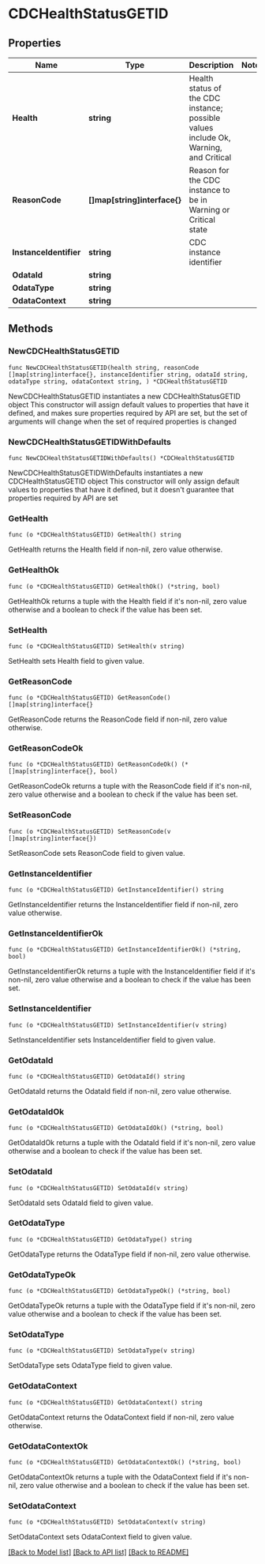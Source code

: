 # CDCHealthStatusGETID

## Properties

Name | Type | Description | Notes
------------ | ------------- | ------------- | -------------
**Health** | **string** | Health status of the CDC instance; possible values include Ok, Warning, and Critical | 
**ReasonCode** | **[]map[string]interface{}** | Reason for the CDC instance to be in Warning or Critical state | 
**InstanceIdentifier** | **string** | CDC instance identifier | 
**OdataId** | **string** |  | 
**OdataType** | **string** |  | 
**OdataContext** | **string** |  | 

## Methods

### NewCDCHealthStatusGETID

`func NewCDCHealthStatusGETID(health string, reasonCode []map[string]interface{}, instanceIdentifier string, odataId string, odataType string, odataContext string, ) *CDCHealthStatusGETID`

NewCDCHealthStatusGETID instantiates a new CDCHealthStatusGETID object
This constructor will assign default values to properties that have it defined,
and makes sure properties required by API are set, but the set of arguments
will change when the set of required properties is changed

### NewCDCHealthStatusGETIDWithDefaults

`func NewCDCHealthStatusGETIDWithDefaults() *CDCHealthStatusGETID`

NewCDCHealthStatusGETIDWithDefaults instantiates a new CDCHealthStatusGETID object
This constructor will only assign default values to properties that have it defined,
but it doesn't guarantee that properties required by API are set

### GetHealth

`func (o *CDCHealthStatusGETID) GetHealth() string`

GetHealth returns the Health field if non-nil, zero value otherwise.

### GetHealthOk

`func (o *CDCHealthStatusGETID) GetHealthOk() (*string, bool)`

GetHealthOk returns a tuple with the Health field if it's non-nil, zero value otherwise
and a boolean to check if the value has been set.

### SetHealth

`func (o *CDCHealthStatusGETID) SetHealth(v string)`

SetHealth sets Health field to given value.


### GetReasonCode

`func (o *CDCHealthStatusGETID) GetReasonCode() []map[string]interface{}`

GetReasonCode returns the ReasonCode field if non-nil, zero value otherwise.

### GetReasonCodeOk

`func (o *CDCHealthStatusGETID) GetReasonCodeOk() (*[]map[string]interface{}, bool)`

GetReasonCodeOk returns a tuple with the ReasonCode field if it's non-nil, zero value otherwise
and a boolean to check if the value has been set.

### SetReasonCode

`func (o *CDCHealthStatusGETID) SetReasonCode(v []map[string]interface{})`

SetReasonCode sets ReasonCode field to given value.


### GetInstanceIdentifier

`func (o *CDCHealthStatusGETID) GetInstanceIdentifier() string`

GetInstanceIdentifier returns the InstanceIdentifier field if non-nil, zero value otherwise.

### GetInstanceIdentifierOk

`func (o *CDCHealthStatusGETID) GetInstanceIdentifierOk() (*string, bool)`

GetInstanceIdentifierOk returns a tuple with the InstanceIdentifier field if it's non-nil, zero value otherwise
and a boolean to check if the value has been set.

### SetInstanceIdentifier

`func (o *CDCHealthStatusGETID) SetInstanceIdentifier(v string)`

SetInstanceIdentifier sets InstanceIdentifier field to given value.


### GetOdataId

`func (o *CDCHealthStatusGETID) GetOdataId() string`

GetOdataId returns the OdataId field if non-nil, zero value otherwise.

### GetOdataIdOk

`func (o *CDCHealthStatusGETID) GetOdataIdOk() (*string, bool)`

GetOdataIdOk returns a tuple with the OdataId field if it's non-nil, zero value otherwise
and a boolean to check if the value has been set.

### SetOdataId

`func (o *CDCHealthStatusGETID) SetOdataId(v string)`

SetOdataId sets OdataId field to given value.


### GetOdataType

`func (o *CDCHealthStatusGETID) GetOdataType() string`

GetOdataType returns the OdataType field if non-nil, zero value otherwise.

### GetOdataTypeOk

`func (o *CDCHealthStatusGETID) GetOdataTypeOk() (*string, bool)`

GetOdataTypeOk returns a tuple with the OdataType field if it's non-nil, zero value otherwise
and a boolean to check if the value has been set.

### SetOdataType

`func (o *CDCHealthStatusGETID) SetOdataType(v string)`

SetOdataType sets OdataType field to given value.


### GetOdataContext

`func (o *CDCHealthStatusGETID) GetOdataContext() string`

GetOdataContext returns the OdataContext field if non-nil, zero value otherwise.

### GetOdataContextOk

`func (o *CDCHealthStatusGETID) GetOdataContextOk() (*string, bool)`

GetOdataContextOk returns a tuple with the OdataContext field if it's non-nil, zero value otherwise
and a boolean to check if the value has been set.

### SetOdataContext

`func (o *CDCHealthStatusGETID) SetOdataContext(v string)`

SetOdataContext sets OdataContext field to given value.



[[Back to Model list]](../README.md#documentation-for-models) [[Back to API list]](../README.md#documentation-for-api-endpoints) [[Back to README]](../README.md)



